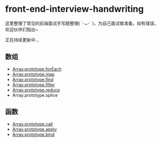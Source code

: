 # front-end-interview-handwriting
这里整理了常见的前端面试手写题整理( ´･ᴗ･` )，为自己面试做准备。如有错误，欢迎伙伴们指出~

正在持续更新中...

## 数组
- [Array.prototype.forEach](https://github.com/luoxy0518/front-end-interview-handwriting/tree/master/array/forEach.js)
- [Array.prototype.map](https://github.com/luoxy0518/front-end-interview-handwriting/tree/master/array/map.js)
- [Array.prototype.find](https://github.com/luoxy0518/front-end-interview-handwriting/tree/master/array/find.js)
- [Array.prototype.filter](https://github.com/luoxy0518/front-end-interview-handwriting/tree/master/array/filter.js)
- [Array.prototype.reduce](https://github.com/luoxy0518/front-end-interview-handwriting/tree/master/array/reduce.js)
- Array.prototype.splice 


## 函数
- [Array.prototype.call](https://github.com/luoxy0518/front-end-interview-handwriting/tree/master/array/call.js)
- [Array.prototype.apply](https://github.com/luoxy0518/front-end-interview-handwriting/tree/master/array/apply.js)
- [Array.prototype.bind](https://github.com/luoxy0518/front-end-interview-handwriting/tree/master/array/bind.js)

